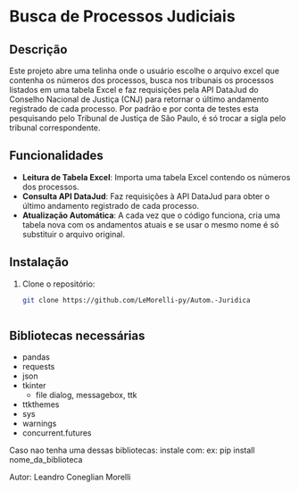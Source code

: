 # Busca de Processos Judiciais

## Descrição
Este projeto abre uma telinha onde o usuário escolhe o arquivo excel que contenha os números dos processos,
busca nos tribunais os processos listados em uma tabela Excel e faz requisições pela API DataJud do 
Conselho Nacional de Justiça (CNJ) para retornar o último andamento registrado de cada processo.
Por padrão e por conta de testes esta pesquisando pelo Tribunal de Justiça de São Paulo, é só trocar a sigla pelo 
tribunal correspondente.

## Funcionalidades
- **Leitura de Tabela Excel**: Importa uma tabela Excel contendo os números dos processos.
- **Consulta API DataJud**: Faz requisições à API DataJud para obter o último andamento registrado de cada processo.
- **Atualização Automática**: A cada vez que o código funciona, cria uma tabela nova com os andamentos atuais e se usar
  o mesmo nome é só substituir o arquivo original.

## Instalação
1. Clone o repositório:
   ```bash
   git clone https://github.com/LeMorelli-py/Autom.-Juridica



## Bibliotecas necessárias
- pandas
- requests
- json
- tkinter
    - file dialog, messagebox, ttk
- ttkthemes
- sys
- warnings
- concurrent.futures

Caso nao tenha uma dessas bibliotecas:
instale com:
ex: pip install nome_da_biblioteca


Autor: Leandro Coneglian Morelli
